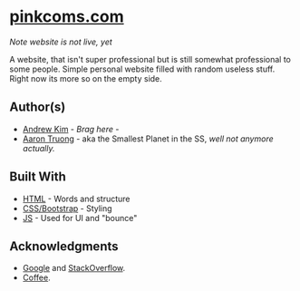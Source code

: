 # [pinkcoms.com](https://pinkcoms.com)
*Note website is not live, yet*

A website, that isn't super professional but is still somewhat professional to some people.
Simple personal website filled with random useless stuff. <br/>
Right now its more so on the empty side.

## Author(s)

* [Andrew Kim](https://github.com/thefirstcomma) - *Brag here* - 
* [Aaron Truong](https://github.com/truongaaron) - aka the Smallest Planet in the SS, *well not anymore actually.*

## Built With

* [HTML](https://www.w3schools.com/html/default.asp) - Words and structure
* [CSS/Bootstrap](https://www.w3schools.com/css/default.asp) - Styling
* [JS](https://www.w3schools.com/js/default.asp) - Used for UI and "bounce"

## Acknowledgments

* [Google](https://google.com) and [StackOverflow](https://stackoverflow.com).
* [Coffee](https://cdn.cnn.com/cnnnext/dam/assets/150929101049-black-coffee-stock-super-tease.jpg).
